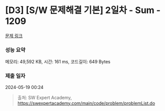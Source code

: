 # [D3] [S/W 문제해결 기본] 2일차 - Sum - 1209 

[문제 링크](https://swexpertacademy.com/main/code/problem/problemDetail.do?contestProbId=AV13_BWKACUCFAYh) 

### 성능 요약

메모리: 49,592 KB, 시간: 161 ms, 코드길이: 649 Bytes

### 제출 일자

2024-05-19 00:24



> 출처: SW Expert Academy, https://swexpertacademy.com/main/code/problem/problemList.do